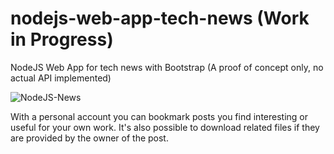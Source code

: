 # nodejs-web-app-tech-news (Work in Progress)
NodeJS Web App for tech news with Bootstrap (A proof of concept only, no actual API implemented)

![NodeJS-News](https://user-images.githubusercontent.com/77178636/104132574-7f338680-537e-11eb-9191-418c62ef8324.PNG)

With a personal account you can bookmark posts you find interesting or useful for your own work. It's also possible to download related files if they are provided by the owner of the post. 
